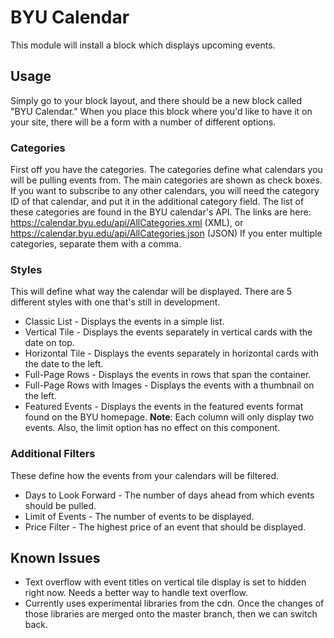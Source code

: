 # BYU Calendar

This module will install a block which displays upcoming events.

## Usage

Simply go to your block layout, and there should be a new block called "BYU Calendar." When you place this block where you'd like to have it on your site, there will be a form with a number of different options.

### Categories
 
First off you have the categories. The categories define what calendars you will be pulling events from. The main categories are shown as check boxes. If you want to subscribe to any other calendars, you will need the category ID of that calendar, and put it in the additional category field. The list of these categories are found in the BYU calendar's API. The links are here: https://calendar.byu.edu/api/AllCategories.xml (XML), or https://calendar.byu.edu/api/AllCategories.json (JSON) If you enter multiple categories, separate them with a comma.

### Styles

This will define what way the calendar will be displayed. There are 5 different styles with one that's still in development.
* Classic List - Displays the events in a simple list.
* Vertical Tile - Displays the events separately in vertical cards with the date on top.
* Horizontal Tile - Displays the events separately in horizontal cards with the date to the left.
* Full-Page Rows - Displays the events in rows that span the container.
* Full-Page Rows with Images - Displays the events with a thumbnail on the left.
* Featured Events - Displays the events in the featured events format found on the BYU homepage. **Note**: Each column will only display two events. Also, the limit option has no effect on this component.

### Additional Filters

These define how the events from your calendars will be filtered.

* Days to Look Forward - The number of days ahead from which events should be pulled.
* Limit of Events - The number of events to be displayed.
* Price Filter - The highest price of an event that should be displayed.

## Known Issues

* Text overflow with event titles on vertical tile display is set to hidden right now. Needs a better way to handle text overflow.
* Currently uses experimental libraries from the cdn. Once the changes of those libraries are merged onto the master branch, then we can switch back.